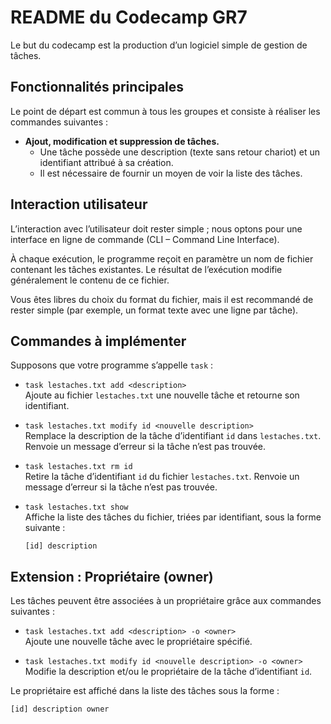 # README du Codecamp GR7

Le but du codecamp est la production d’un logiciel simple de gestion de tâches.

## Fonctionnalités principales

Le point de départ est commun à tous les groupes et consiste à réaliser les commandes suivantes :

- **Ajout, modification et suppression de tâches.**
   - Une tâche possède une description (texte sans retour chariot) et un identifiant attribué à sa création.
   - Il est nécessaire de fournir un moyen de voir la liste des tâches.

## Interaction utilisateur

L’interaction avec l’utilisateur doit rester simple ; nous optons pour une interface en ligne de commande (CLI – Command Line Interface).

À chaque exécution, le programme reçoit en paramètre un nom de fichier contenant les tâches existantes. Le résultat de l’exécution modifie généralement le contenu de ce fichier.

Vous êtes libres du choix du format du fichier, mais il est recommandé de rester simple (par exemple, un format texte avec une ligne par tâche).

## Commandes à implémenter

Supposons que votre programme s’appelle `task` :

- `task lestaches.txt add <description>`  
   Ajoute au fichier `lestaches.txt` une nouvelle tâche et retourne son identifiant.

- `task lestaches.txt modify id <nouvelle description>`  
   Remplace la description de la tâche d’identifiant `id` dans `lestaches.txt`. Renvoie un message d’erreur si la tâche n’est pas trouvée.

- `task lestaches.txt rm id`  
   Retire la tâche d’identifiant `id` du fichier `lestaches.txt`. Renvoie un message d’erreur si la tâche n’est pas trouvée.

- `task lestaches.txt show`  
   Affiche la liste des tâches du fichier, triées par identifiant, sous la forme suivante :

   ```
   [id] description
   ```

## Extension : Propriétaire (owner)

Les tâches peuvent être associées à un propriétaire grâce aux commandes suivantes :

- `task lestaches.txt add <description> -o <owner>`  
   Ajoute une nouvelle tâche avec le propriétaire spécifié.

- `task lestaches.txt modify id <nouvelle description> -o <owner>`  
   Modifie la description et/ou le propriétaire de la tâche d’identifiant `id`.

Le propriétaire est affiché dans la liste des tâches sous la forme :

```
[id] description owner
```

